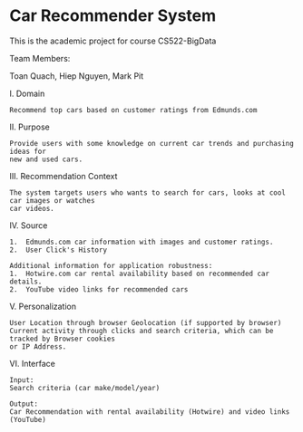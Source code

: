 # Car Recommender System
This is the academic project for course CS522-BigData

Team Members:

Toan Quach,
Hiep Nguyen, 
Mark Pit

I. Domain

	Recommend top cars based on customer ratings from Edmunds.com 

II. Purpose

	Provide users with some knowledge on current car trends and purchasing ideas for
	new and used cars.

III. Recommendation Context

	The system targets users who wants to search for cars, looks at cool car images or watches 
	car videos.  

IV. Source

	1.  Edmunds.com car information with images and customer ratings.
	2.  User Click's History

	Additional information for application robustness:
	1.  Hotwire.com car rental availability based on recommended car details.
	2.  YouTube video links for recommended cars

V. Personalization

	User Location through browser Geolocation (if supported by browser)
	Current activity through clicks and search criteria, which can be tracked by Browser cookies 
	or IP Address.

VI. Interface

	Input:  
	Search criteria (car make/model/year)

	Output:
	Car Recommendation with rental availability (Hotwire) and video links (YouTube)

